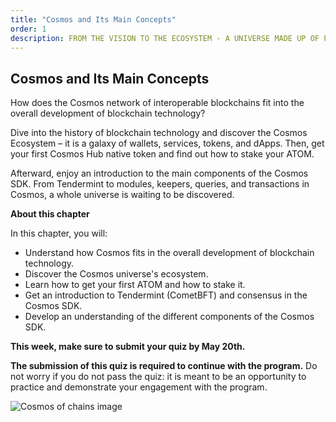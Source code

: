 ```yaml
---
title: "Cosmos and Its Main Concepts"
order: 1
description: FROM THE VISION TO THE ECOSYSTEM - A UNIVERSE MADE UP OF PARTICLES
---
```


## Cosmos and Its Main Concepts

How does the Cosmos network of interoperable blockchains fit into the overall development of blockchain technology?

Dive into the history of blockchain technology and discover the Cosmos Ecosystem – it is a galaxy of wallets, services, tokens, and dApps. Then, get your first Cosmos Hub native token and find out how to stake your ATOM.

Afterward, enjoy an introduction to the main components of the Cosmos SDK. From Tendermint to modules, keepers, queries, and transactions in Cosmos, a whole universe is waiting to be discovered.

<HighlightBox type="learning">

**About this chapter**

In this chapter, you will:

* Understand how Cosmos fits in the overall development of blockchain technology.
* Discover the Cosmos universe's ecosystem.
* Learn how to get your first ATOM and how to stake it.
* Get an introduction to Tendermint (CometBFT) and consensus in the Cosmos SDK.
* Develop an understanding of the different components of the Cosmos SDK.

</HighlightBox>

**This week, make sure to submit your quiz by May 20th.**

**The submission of this quiz is required to continue with the program.** Do not worry if you do not pass the quiz: it is meant to be an opportunity to practice and demonstrate your engagement with the program.

![Cosmos of chains image](/cosmos_dev_portal_module-03-lp.png)
